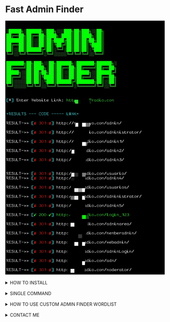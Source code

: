 # Fast Admin Finder
<img src="Screenshot_20220521-204057.jpg" class="center" alt="ss"></img>
<details id="missing-code-coverage">
<summary>HOW TO INSTALL</summary>
<li>apt update && apt upgrade</li>
<li>git clone https://github.com/RS-YAAD/AdminFinder</li>
<li>cd AdminFinder </li>
<li>chmod +x AdminFind.sh </li>
<li>./AdminFind.sh </li></details><br>

<details id="missing-code-coverage">
<summary>SINGLE COMMAND</summary>
<li>git clone https://github.com/RS-YAAD/AdminFinder && cd AdminFinder && chmod +x AdminFind.sh && ./AdminFind.sh </li>
</details><br>
<details id="missing-code-coverage">
<summary>HOW TO USE CUSTOM ADMIN FINDER WORDLIST</summary>
<li>remove admin.txt file</li>
<li>create your own admin finder wordlist file</li>
<li>You must name your own file admin.txt</li>
</details><br>
<details id="missing-code-coverage">
<summary>CONTACT ME</summary><br>
<details id="missing-code-coverage">
<summary>FACEBOOK</summary><a href="https://www.facebook.com/its.rs.yaad"><img align="left" title="Facebook" alt="Facebook" width="30px" src="https://github.com/RS-YAAD/RS-YAAD/blob/main/pic/facebook.png" />FACEBOOK</a><br><br>
</details>
<details id="missing-code-coverage">
<summary>MESSENGER</summary><a href="https://m.me/its.rs.yaad"><img align="left" title="Messenger" alt="Messenger" width="30px" src="https://github.com/RS-YAAD/RS-YAAD/blob/main/pic/messenger.png" />MESSENGER</a><br><br>                     
</details>
<details id="missing-code-coverage">
<summary>GMAIL</summary><a href="mailto: its.rs.yaad@gmail.com"><img align="left" title="Gmail" alt="Gmail" width="30px" src="https://github.com/RS-YAAD/RS-YAAD/blob/main/pic/gmail.png" />GMAIL</a><br><br>
</details>
<details id="missing-code-coverage">
<summary>GITHUB</summary><a href="https://github.com/RS-YAAD"><img align="left" title="Github" alt="Github" width="30px" src="https://github.com/RS-YAAD/RS-YAAD/blob/main/pic/github.png" />GITHUB</a>
</details>
</details>
